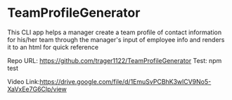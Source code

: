 # TeamProfileGenerator
This CLI app helps a manager create a team profile of contact information for his/her team through the manager's input of employee info and renders it to an html for quick reference

Repo URL: https://github.com/trager1122/TeamProfileGenerator
Test: npm test

Video Link:https://drive.google.com/file/d/1EmuSvPCBhK3wlCV9No5-XaVxEe7G6Clp/view